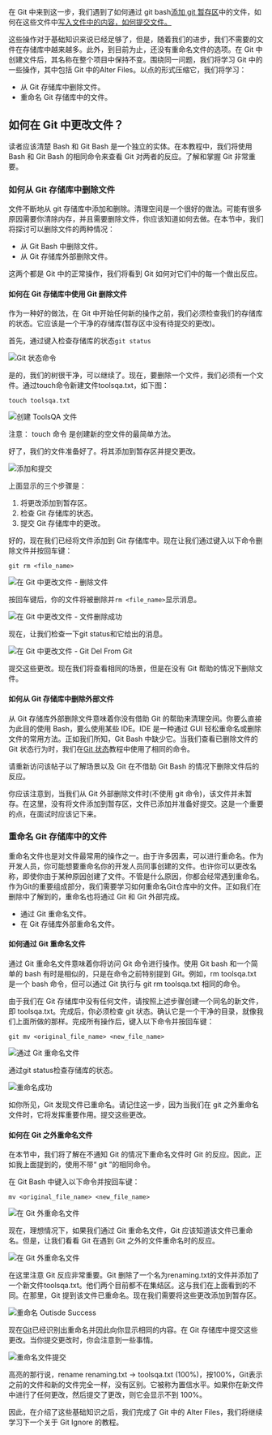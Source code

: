 在 Git 中来到这一步，我们遇到了如何通过 git bash[添加 git 暂存区](https://www.toolsqa.com/git/add-and-track-changes-to-staging/)中的文件，如何在这些文件中[写入文件中的内容，](https://www.toolsqa.com/git/first-commit-in-git/)[如何提交文件。](https://www.toolsqa.com/git/first-commit-in-git/)

这些操作对于基础知识来说已经足够了，但是，随着我们的进步，我们不需要的文件在存储库中越来越多。此外，到目前为止，还没有重命名文件的选项。在 Git 中创建文件后，其名称在整个项目中保持不变。围绕同一问题，我们将学习 Git 中的一些操作，其中包括 Git 中的Alter Files。以点的形式压缩它，我们将学习：

-   从 Git 存储库中删除文件。
-   重命名 Git 存储库中的文件。

## 如何在 Git 中更改文件？

读者应该清楚 Bash 和 Git Bash 是一个独立的实体。在本教程中，我们将使用 Bash 和 Git Bash 的相同命令来查看 Git 对两者的反应。了解和掌握 Git 非常重要。

### 如何从 Git 存储库中删除文件

文件不断地从 git 存储库中添加和删除。清理空间是一个很好的做法。可能有很多原因需要你清除内存，并且需要删除文件，你应该知道如何去做。在本节中，我们将探讨可以删除文件的两种情况：

-   从 Git Bash 中删除文件。
-   从 Git 存储库外部删除文件。

这两个都是 Git 中的正常操作，我们将看到 Git 如何对它们中的每一个做出反应。

#### 如何在 Git 存储库中使用 Git 删除文件

作为一种好的做法，在 Git 中开始任何新的操作之前，我们必须检查我们的存储库的状态。它应该是一个干净的存储库(暂存区中没有待提交的更改)。

首先，通过键入检查存储库的状态`git status`

![Git 状态命令](https://www.toolsqa.com/gallery/Git/1.Git%20Status%20Command.png)

是的，我们的树很干净，可以继续了。现在，要删除一个文件，我们必须有一个文件。通过touch命令新建文件toolsqa.txt，如下图：

```
touch toolsqa.txt
```

![创建 ToolsQA 文件](https://www.toolsqa.com/gallery/Git/2.Create%20ToolsQA%20File.png)

注意： touch 命令 是创建新的空文件的最简单方法。 

好了，我们的文件准备好了。将其添加到暂存区并提交更改。

![添加和提交](https://www.toolsqa.com/gallery/Git/3.Adding%20and%20Committing.png)

上面显示的三个步骤是：

1.  将更改添加到暂存区。
2.  检查 Git 存储库的状态。
3.  提交 Git 存储库中的更改。

好的，现在我们已经将文件添加到 Git 存储库中。现在让我们通过键入以下命令删除文件并按回车键：

```
git rm <file_name>
```

![在 Git 中更改文件 - 删除文件](https://www.toolsqa.com/gallery/Git/4.Alter%20Files%20in%20Git%20-%20Removing%20A%20File.jpg)

按回车键后，你的文件将被删除并`rm <file_name>`显示消息。

![在 Git 中更改文件 - 文件删除成功](https://www.toolsqa.com/gallery/Git/5.Alter%20Files%20in%20Git%20-%20File%20Removed%20Success.jpg)

现在，让我们检查一下git status和它给出的消息。

![在 Git 中更改文件 - Git Del From Git](https://www.toolsqa.com/gallery/Git/6.Alter%20Files%20in%20Git%20-%20Git%20Del%20From%20Git.png)

提交这些更改。现在我们将查看相同的场景，但是在没有 Git 帮助的情况下删除文件。

#### 如何从 Git 存储库中删除外部文件

从 Git 存储库外部删除文件意味着你没有借助 Git 的帮助来清理空间。你要么直接为此目的使用 Bash，要么使用某些 IDE。IDE 是一种通过 GUI 轻松重命名或删除文件的常用方法。正如我们所知，Git Bash 中缺少它。当我们查看已删除文件的 Git 状态行为时，我们在[Git 状态](https://www.toolsqa.com/git/git-status-command-in-git/)教程中使用了相同的命令。

请重新访问该帖子以了解场景以及 Git 在不借助 Git Bash 的情况下删除文件后的反应。

你应该注意到，当我们从 Git 外部删除文件时(不使用 git 命令)，该文件并未暂存。在这里，没有将文件添加到暂存区，文件已添加并准备好提交。这是一个重要的点，在面试时应该记下来。

### 重命名 Git 存储库中的文件

重命名文件也是对文件最常用的操作之一。由于许多因素，可以进行重命名。作为开发人员，你可能想要重命名你的开发人员同事创建的文件。也许你可以更改名称，即使你由于某种原因创建了文件。不管是什么原因，你都会经常遇到重命名。作为Git的重要组成部分，我们需要学习如何重命名Git仓库中的文件。正如我们在删除中了解到的，重命名也将通过 Git 和 Git 外部完成。

-   通过 Git 重命名文件。
-   在 Git 存储库外部重命名文件。

#### 如何通过 Git 重命名文件

通过 Git 重命名文件意味着你将访问 Git 命令进行操作。使用 Git bash 和一个简单的 bash 有时是相似的，只是在命令之前特别提到 Git。例如，rm toolsqa.txt 是一个 bash 命令，但可以通过 Git 执行与 git rm toolsqa.txt 相同的命令。

由于我们在 Git 存储库中没有任何文件，请按照上述步骤创建一个同名的新文件，即 toolsqa.txt。完成后，你必须检查 git 状态。确认它是一个干净的目录，就像我们上面所做的那样。完成所有操作后，键入以下命令并按回车键：

```
git mv <original_file_name> <new_file_name>
```

![通过 Git 重命名文件](https://www.toolsqa.com/gallery/Git/7.Renaming%20File%20through%20Git.jpg)

通过git status检查存储库的状态。

![重命名成功](https://www.toolsqa.com/gallery/Git/8.Renaming%20Successful.jpg)

如你所见，Git 发现文件已重命名。请记住这一步，因为当我们在 git 之外重命名文件时，它将发挥重要作用。提交这些更改。

#### 如何在 Git 之外重命名文件

在本节中，我们将了解在不通知 Git 的情况下重命名文件时 Git 的反应。因此，正如我上面提到的，使用不带“ git ”的相同命令。

在 Git Bash 中键入以下命令并按回车键：

```
mv <original_file_name> <new_file_name>
```

![在 Git 外重命名文件](https://www.toolsqa.com/gallery/Git/9.Renaming%20File%20Outside%20Git.jpg)

现在，理想情况下，如果我们通过 Git 重命名文件，Git 应该知道该文件已重命名。但是，让我们看看 Git 在遇到 Git 之外的文件重命名时的反应。

![在 Git 外重命名文件](https://www.toolsqa.com/gallery/Git/10.Renaming%20Files%20outside%20Git.jpg)

在这里注意 Git 反应非常重要。Git 删除了一个名为renaming.txt的文件并添加了一个新文件toolsqa.txt。他们两个目前都不在集结区。这与我们在上面看到的不同。在那里，Git 提到该文件已重命名。现在我们需要将这些更改添加到暂存区。

![重命名 Outisde Success](https://www.toolsqa.com/gallery/Git/11.Renaming%20Outisde%20Success.jpg)

现在[Git](https://git-scm.com/)已经识别出重命名并因此向你显示相同的内容。在 Git 存储库中提交这些更改。当你提交更改时，你会注意到一些事情。

![重命名文件提交](https://www.toolsqa.com/gallery/Git/12.Renamed%20Files%20Commit.jpg)

高亮的那行说，rename renaming.txt -> toolsqa.txt (100%)，按100%，Git表示之前的文件和新的文件完全一样，没有区别。它被称为置信水平。如果你在新文件中进行了任何更改，然后提交了更改，则它会显示不到 100%。

因此，在介绍了这些基础知识之后，我们完成了 Git 中的 Alter Files，我们将继续学习下一个关于 Git Ignore 的教程。